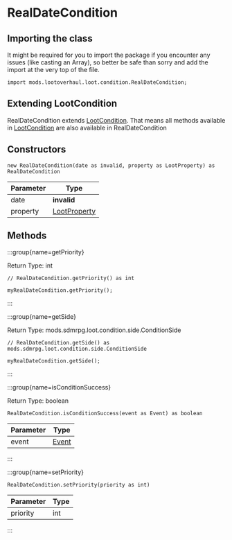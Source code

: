 # RealDateCondition

## Importing the class

It might be required for you to import the package if you encounter any issues (like casting an Array), so better be safe than sorry and add the import at the very top of the file.
```zenscript
import mods.lootoverhaul.loot.condition.RealDateCondition;
```


## Extending LootCondition

RealDateCondition extends [LootCondition](/mods/lootoverhaul/loot/condition/basic/LootCondition). That means all methods available in [LootCondition](/mods/lootoverhaul/loot/condition/basic/LootCondition) are also available in RealDateCondition

## Constructors


```zenscript
new RealDateCondition(date as invalid, property as LootProperty) as RealDateCondition
```
| Parameter |                         Type                         |
|-----------|------------------------------------------------------|
| date      | **invalid**                                          |
| property  | [LootProperty](/mods/lootoverhaul/loot/LootProperty) |



## Methods

:::group{name=getPriority}

Return Type: int

```zenscript
// RealDateCondition.getPriority() as int

myRealDateCondition.getPriority();
```

:::

:::group{name=getSide}

Return Type: mods.sdmrpg.loot.condition.side.ConditionSide

```zenscript
// RealDateCondition.getSide() as mods.sdmrpg.loot.condition.side.ConditionSide

myRealDateCondition.getSide();
```

:::

:::group{name=isConditionSuccess}

Return Type: boolean

```zenscript
RealDateCondition.isConditionSuccess(event as Event) as boolean
```

| Parameter |              Type               |
|-----------|---------------------------------|
| event     | [Event](/forge/api/event/Event) |


:::

:::group{name=setPriority}

```zenscript
RealDateCondition.setPriority(priority as int)
```

| Parameter | Type |
|-----------|------|
| priority  | int  |


:::



